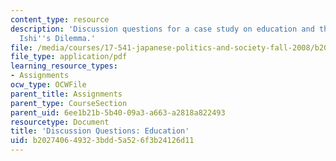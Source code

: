```yaml
---
content_type: resource
description: 'Discussion questions for a case study on education and the workplace:
  Ishi''s Dilemma.'
file: /media/courses/17-541-japanese-politics-and-society-fall-2008/b202740649323bdd5a526f3b24126d11_questions3.pdf
file_type: application/pdf
learning_resource_types:
- Assignments
ocw_type: OCWFile
parent_title: Assignments
parent_type: CourseSection
parent_uid: 6ee1b21b-5b40-09a3-a663-a2818a822493
resourcetype: Document
title: 'Discussion Questions: Education'
uid: b2027406-4932-3bdd-5a52-6f3b24126d11
---
```

